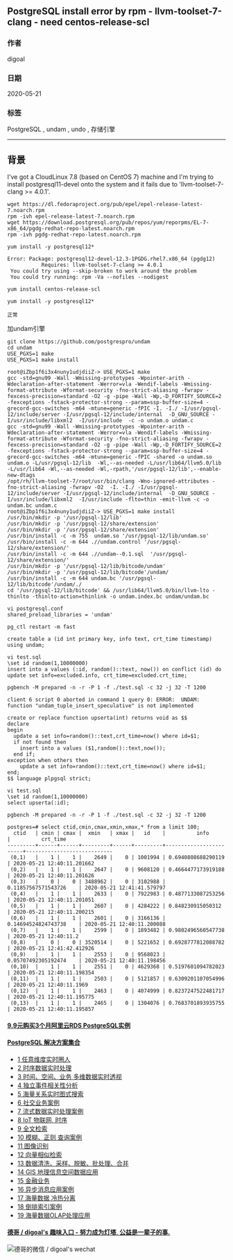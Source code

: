 ## PostgreSQL install error by rpm - llvm-toolset-7-clang - need centos-release-scl  
  
### 作者  
digoal  
  
### 日期  
2020-05-21  
  
### 标签  
PostgreSQL , undam , undo , 存储引擎   
  
----  
  
## 背景  
I've got a CloudLinux 7.8 (based on CentOS 7) machine and I'm trying to install postgresql11-devel onto the system and it fails due to 'llvm-toolset-7-clang >= 4.0.1'.  
  
  
```  
wget https://dl.fedoraproject.org/pub/epel/epel-release-latest-7.noarch.rpm      
rpm -ivh epel-release-latest-7.noarch.rpm  
wget https://download.postgresql.org/pub/repos/yum/reporpms/EL-7-x86_64/pgdg-redhat-repo-latest.noarch.rpm  
rpm -ivh pgdg-redhat-repo-latest.noarch.rpm   
  
yum install -y postgresql12*  
```  
  
```  
Error: Package: postgresql12-devel-12.3-1PGDG.rhel7.x86_64 (pgdg12)  
           Requires: llvm-toolset-7-clang >= 4.0.1  
 You could try using --skip-broken to work around the problem  
 You could try running: rpm -Va --nofiles --nodigest  
```  
  
```  
yum install centos-release-scl  
  
yum install -y postgresql12*  
  
正常  
```  
  
加undam引擎  
  
```  
git clone https://github.com/postgrespro/undam  
cd undam  
USE_PGXS=1 make  
USE_PGXS=1 make install  
```  
  
```  
root@iZbp1f6i3x4nuny1udjdiiZ-> USE_PGXS=1 make  
gcc -std=gnu99 -Wall -Wmissing-prototypes -Wpointer-arith -Wdeclaration-after-statement -Werror=vla -Wendif-labels -Wmissing-format-attribute -Wformat-security -fno-strict-aliasing -fwrapv -fexcess-precision=standard -O2 -g -pipe -Wall -Wp,-D_FORTIFY_SOURCE=2 -fexceptions -fstack-protector-strong --param=ssp-buffer-size=4 -grecord-gcc-switches -m64 -mtune=generic -fPIC -I. -I./ -I/usr/pgsql-12/include/server -I/usr/pgsql-12/include/internal  -D_GNU_SOURCE -I/usr/include/libxml2  -I/usr/include  -c -o undam.o undam.c  
gcc -std=gnu99 -Wall -Wmissing-prototypes -Wpointer-arith -Wdeclaration-after-statement -Werror=vla -Wendif-labels -Wmissing-format-attribute -Wformat-security -fno-strict-aliasing -fwrapv -fexcess-precision=standard -O2 -g -pipe -Wall -Wp,-D_FORTIFY_SOURCE=2 -fexceptions -fstack-protector-strong --param=ssp-buffer-size=4 -grecord-gcc-switches -m64 -mtune=generic -fPIC -shared -o undam.so undam.o -L/usr/pgsql-12/lib  -Wl,--as-needed -L/usr/lib64/llvm5.0/lib  -L/usr/lib64 -Wl,--as-needed -Wl,-rpath,'/usr/pgsql-12/lib',--enable-new-dtags    
/opt/rh/llvm-toolset-7/root/usr/bin/clang -Wno-ignored-attributes -fno-strict-aliasing -fwrapv -O2  -I. -I./ -I/usr/pgsql-12/include/server -I/usr/pgsql-12/include/internal  -D_GNU_SOURCE -I/usr/include/libxml2  -I/usr/include -flto=thin -emit-llvm -c -o undam.bc undam.c  
root@iZbp1f6i3x4nuny1udjdiiZ-> USE_PGXS=1 make install  
/usr/bin/mkdir -p '/usr/pgsql-12/lib'  
/usr/bin/mkdir -p '/usr/pgsql-12/share/extension'  
/usr/bin/mkdir -p '/usr/pgsql-12/share/extension'  
/usr/bin/install -c -m 755  undam.so '/usr/pgsql-12/lib/undam.so'  
/usr/bin/install -c -m 644 .//undam.control '/usr/pgsql-12/share/extension/'  
/usr/bin/install -c -m 644 .//undam--0.1.sql  '/usr/pgsql-12/share/extension/'  
/usr/bin/mkdir -p '/usr/pgsql-12/lib/bitcode/undam'  
/usr/bin/mkdir -p '/usr/pgsql-12/lib/bitcode'/undam/  
/usr/bin/install -c -m 644 undam.bc '/usr/pgsql-12/lib/bitcode'/undam/./  
cd '/usr/pgsql-12/lib/bitcode' && /usr/lib64/llvm5.0/bin/llvm-lto -thinlto -thinlto-action=thinlink -o undam.index.bc undam/undam.bc  
```  
  
```  
vi postgresql.conf  
shared_preload_libraries = 'undam'  
  
pg_ctl restart -m fast  
```  
  
```  
create table a (id int primary key, info text, crt_time timestamp) using undam;  
```  
  
```  
vi test.sql  
\set id random(1,10000000)  
insert into a values (:id, random()::text, now()) on conflict (id) do update set info=excluded.info, crt_time=excluded.crt_time;  
  
pgbench -M prepared -n -r -P 1 -f ./test.sql -c 32 -j 32 -T 1200  
  
client 6 script 0 aborted in command 1 query 0: ERROR:  UNDAM: function "undam_tuple_insert_speculative" is not implemented  
```  
  
```  
create or replace function upserta(int) returns void as $$  
declare  
begin  
  update a set info=random()::text,crt_time=now() where id=$1;  
  if not found then  
    insert into a values ($1,random()::text,now());  
  end if;  
exception when others then  
    update a set info=random()::text,crt_time=now() where id=$1;  
end;  
$$ language plpgsql strict;  
  
vi test.sql  
\set id random(1,10000000)  
select upserta(:id);  
  
pgbench -M prepared -n -r -P 1 -f ./test.sql -c 32 -j 32 -T 1200  
```  
  
```  
postgres=# select ctid,cmin,cmax,xmin,xmax,* from a limit 100;  
  ctid   | cmin | cmax |  xmin   | xmax |   id    |          info          |          crt_time            
---------+------+------+---------+------+---------+------------------------+----------------------------  
 (0,1)   |    1 |    1 |    2649 |    0 | 1001994 | 0.6940808688290119     | 2020-05-21 12:40:11.201662  
 (0,2)   |    1 |    1 |    2647 |    0 | 9608120 | 0.4664477173919188     | 2020-05-21 12:40:11.201626  
 (0,3)   |    0 |    0 | 3488962 |    0 | 3102988 | 0.11857567571543726    | 2020-05-21 12:41:41.579797  
 (0,4)   |    1 |    1 |    2633 |    0 | 7922983 | 0.4877133087253256     | 2020-05-21 12:40:11.201051  
 (0,5)   |    1 |    1 |    2607 |    0 | 4284222 | 0.848230915050312      | 2020-05-21 12:40:11.200215  
 (0,6)   |    1 |    1 |    2601 |    0 | 3166136 | 0.14694524824743738    | 2020-05-21 12:40:11.200088  
 (0,7)   |    1 |    1 |    2599 |    0 | 1893482 | 0.9802496560547738     | 2020-05-21 12:40:11.2  
 (0,8)   |    0 |    0 | 3520514 |    0 | 5221652 | 0.6928777812088782     | 2020-05-21 12:41:42.412926  
 (0,9)   |    1 |    1 |    2553 |    0 | 9568023 | 0.05707492305192474    | 2020-05-21 12:40:11.198456  
 (0,10)  |    1 |    1 |    2551 |    0 | 4629368 | 0.5197601094782023     | 2020-05-21 12:40:11.198354  
 (0,11)  |    1 |    1 |    2503 |    0 | 5121857 | 0.6309201107054996     | 2020-05-21 12:40:11.1969  
 (0,12)  |    1 |    1 |    2463 |    0 | 4074999 | 0.8237247522481717     | 2020-05-21 12:40:11.195775  
 (0,13)  |    1 |    1 |    2465 |    0 | 1304076 | 0.7683701893935755     | 2020-05-21 12:40:11.195857  
```  
  
   
  
  
  
  
  
  
  
  
  
  
  
  
  
  
  
  
  
  
  
  
  
  
  
  
  
  
  
  
  
  
  
  
  
  
  
  
#### [9.9元购买3个月阿里云RDS PostgreSQL实例](https://www.aliyun.com/database/postgresqlactivity "57258f76c37864c6e6d23383d05714ea")
  
  
#### [PostgreSQL 解决方案集合](https://yq.aliyun.com/topic/118 "40cff096e9ed7122c512b35d8561d9c8")
- [1 任意维度实时圈人](https://yq.aliyun.com/topic/118 "40cff096e9ed7122c512b35d8561d9c8")
- [2 时序数据实时处理](https://yq.aliyun.com/topic/118 "40cff096e9ed7122c512b35d8561d9c8")
- [3 时间、空间、业务 多维数据实时透视](https://yq.aliyun.com/topic/118 "40cff096e9ed7122c512b35d8561d9c8")
- [4 独立事件相关性分析](https://yq.aliyun.com/topic/118 "40cff096e9ed7122c512b35d8561d9c8")
- [5 海量关系实时图式搜索](https://yq.aliyun.com/topic/118 "40cff096e9ed7122c512b35d8561d9c8")
- [6 社交业务案例](https://yq.aliyun.com/topic/118 "40cff096e9ed7122c512b35d8561d9c8")
- [7 流式数据实时处理案例](https://yq.aliyun.com/topic/118 "40cff096e9ed7122c512b35d8561d9c8")
- [8 IoT 物联网, 时序](https://yq.aliyun.com/topic/118 "40cff096e9ed7122c512b35d8561d9c8")
- [9 全文检索](https://yq.aliyun.com/topic/118 "40cff096e9ed7122c512b35d8561d9c8")
- [10 模糊、正则 查询案例](https://yq.aliyun.com/topic/118 "40cff096e9ed7122c512b35d8561d9c8")
- [11 图像识别](https://yq.aliyun.com/topic/118 "40cff096e9ed7122c512b35d8561d9c8")
- [12 向量相似检索](https://yq.aliyun.com/topic/118 "40cff096e9ed7122c512b35d8561d9c8")
- [13 数据清洗、采样、脱敏、批处理、合并](https://yq.aliyun.com/topic/118 "40cff096e9ed7122c512b35d8561d9c8")
- [14 GIS 地理信息空间数据应用](https://yq.aliyun.com/topic/118 "40cff096e9ed7122c512b35d8561d9c8")
- [15 金融业务](https://yq.aliyun.com/topic/118 "40cff096e9ed7122c512b35d8561d9c8")
- [16 异步消息应用案例](https://yq.aliyun.com/topic/118 "40cff096e9ed7122c512b35d8561d9c8")
- [17 海量数据 冷热分离](https://yq.aliyun.com/topic/118 "40cff096e9ed7122c512b35d8561d9c8")
- [18 倒排索引案例](https://yq.aliyun.com/topic/118 "40cff096e9ed7122c512b35d8561d9c8")
- [19 海量数据OLAP处理应用](https://yq.aliyun.com/topic/118 "40cff096e9ed7122c512b35d8561d9c8")
  
  
#### [德哥 / digoal's 趣味入口 - 努力成为灯塔, 公益是一辈子的事.](https://github.com/digoal/blog/blob/master/README.md "22709685feb7cab07d30f30387f0a9ae")
  
  
![德哥的微信 / digoal's wechat](../pic/digoal_weixin.jpg "f7ad92eeba24523fd47a6e1a0e691b59")
  
